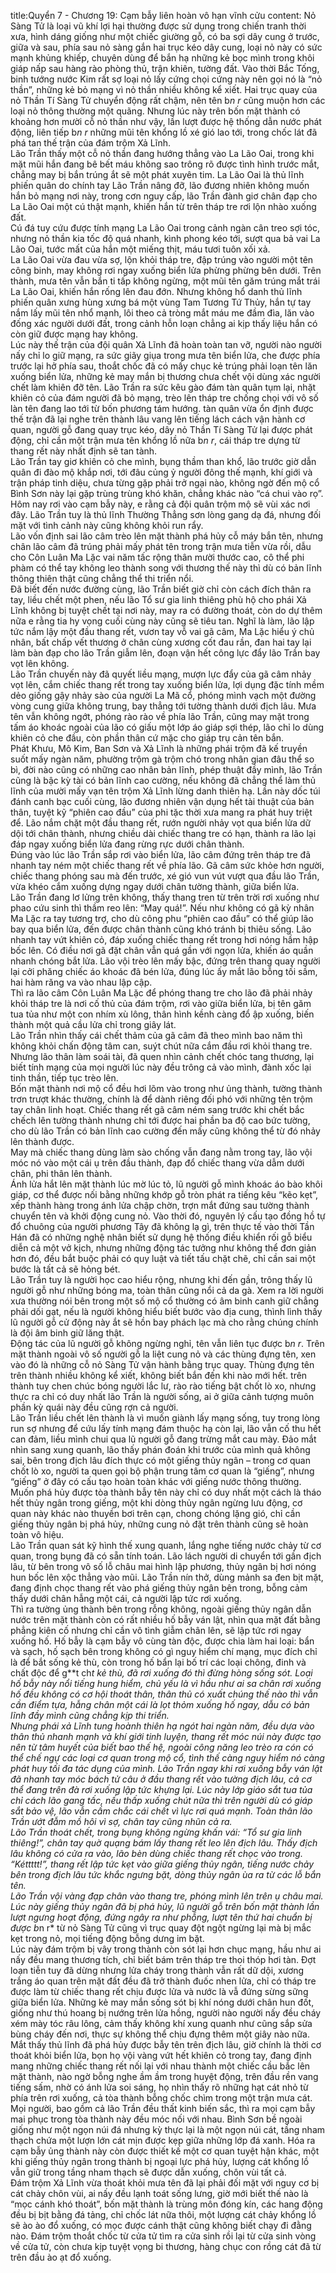 title:Quyển 7 - Chương 19: Cạm bẫy liên hoàn vô hạn vĩnh cửu
content:
Nỏ Sàng Tử là loại vũ khí lợi hại thường được sử dụng trong chiến tranh thời xưa, hình dáng giống như một chiếc giường gỗ, có ba sợi dây cung ở trước, giữa và sau, phía sau nỏ sàng gắn hai trục kéo dây cung, loại nỏ này có sức mạnh khủng khiếp, chuyên dùng để bắn hạ những kẻ bọc mình trong khôi giáp nấp sau hàng rào phòng thủ, trận khiên, tường đất. Vào thời Bắc Tống, binh tướng nước Kim rất sợ loại nỏ lấy cứng chọi cứng này nên gọi nó là “nỏ thần”, những kẻ bỏ mạng vì nỏ thần nhiều không kể xiết. Hai trục quay của nỏ Thần Tí Sàng Tử chuyển động rất chậm, nên tên b*n r* cũng muộn hơn các loại nỏ thông thường một quãng. Nhưng lúc này trên bốn mặt thành có khoảng hơn mười cỗ nỏ thần như vậy, lần lượt được hệ thống dẫn nước phát động, liên tiếp b*n r* những mũi tên khổng lồ xé gió lao tới, trong chốc lát đã phá tan thế trận của đám trộm Xả Lĩnh.<br>Lão Trần thấy một cỗ nỏ thần đang hướng thẳng vào La Lão Oai, trong khi mặt mũi hắn đang bê bết máu không sao trông rõ được tình hình trước mắt, chẳng may bị bắn trúng ắt sẽ một phát xuyên tim. La Lão Oai là thủ lĩnh phiến quân do chính tay Lão Trần nâng đỡ, lão đương nhiên không muốn hắn bỏ mạng nơi này, trong cơn nguy cấp, lão Trần đành giơ chân đạp cho La Lão Oai một cú thật mạnh, khiến hắn từ trên tháp tre rơi lộn nhào xuống đất.<br>Cú đá tuy cứu được tính mạng La Lão Oai trong cảnh ngàn cân treo sợi tóc, nhưng nỏ thần kia tốc độ quá nhanh, kình phong kéo tới, sượt qua bả vai La Lão Oai, tước mất của hắn một miếng thịt, máu tươi tuôn xối xả.<br>La Lão Oai vừa đau vừa sợ, lộn khỏi tháp tre, đập trúng vào người một tên công binh, may không rơi ngay xuống biển lửa phừng phừng bên dưới. Trên thành, mưa tên vẫn bắn ti tấp không ngừng, một mũi tên găm trúng mắt trái La Lão Oai, khiến hắn rống lên đau đớn. Nhưng không hổ danh thủ lĩnh phiến quân xưng hùng xưng bá một vùng Tam Tương Tứ Thủy, hắn tự tay nắm lấy mũi tên nhổ mạnh, lôi theo cả tròng mắt máu me đầm đìa, lăn vào đống xác người dưới đất, trong cảnh hỗn loạn chẳng ai kịp thấy liệu hắn có còn giữ được mạng hay không.<br>Lúc này thế trận của đội quân Xả Lĩnh đã hoàn toàn tan vỡ, người nào người nấy chỉ lo giữ mạng, ra sức giãy giụa trong mưa tên biển lửa, che được phía trước lại hở phía sau, thoắt chốc đã có mấy chục kẻ trúng phải loạn tên lăn xuống biển lửa, những kẻ may mắn bị thương chưa chết vội dùng xác người chết làm khiên đỡ tên. Lão Trần ra sức kêu gào đám tàn quân tụm lại, nhặt khiên cỏ của đám người đã bỏ mạng, trèo lên tháp tre chống chọi với vô số làn tên đang lao tới từ bốn phương tám hướng. tàn quân vừa ổn định được thế trận đã lại nghe trên thành lâu vang lên tiếng lách cách vận hành cơ quan, người gỗ đang quay trục kéo, dây nỏ Thần Tí Sàng Tử lại được phát động, chỉ cần một trận mưa tên khổng lồ nữa b*n r*, cái tháp tre dựng từ thang rết này nhất định sẽ tan tành.<br>Lão Trần tay giơ khiên cỏ che mình, bụng thầm than khổ, lão trước giờ dẫn quân đi đào mộ khắp nơi, tới đâu củng ỷ người đông thế mạnh, khí giới và trận pháp tinh diệu, chưa từng gặp phải trở ngại nào, không ngờ đến mộ cổ Bình Sơn này lại gặp trùng trùng khó khăn, chẳng khác nào “cá chui vào rọ”. Hôm nay rơi vào cạm bẫy này, e rằng cả đội quân trộm mộ sẽ vùi xác nơi đây. Lão Trần tuy là thủ lĩnh Thường Thẳng sơn lòng gang dạ đá, nhưng đối mặt với tình cảnh này cũng không khỏi run rẩy.<br>Lão vốn định sai lão câm trèo lên mặt thành phá hủy cỗ máy bắn tên, nhưng chân lão câm đã trúng phải mấy phát tên trong trận mưa tiễn vừa rồi, dẫu cho Côn Luân Ma Lặc vai năm tấc rộng thân mười thước cao, cô thể phi phàm có thể tay không leo thành song với thương thế này thì dù có bản lĩnh thông thiên thật cũng chẳng thể thi triển nổi.<br>Đã biết đến nước đường cùng, lão Trần biết giờ chỉ còn cách đích thân ra tay, liều chết một phen, nếu lão Tổ sư gia linh thiêng phù hộ cho phái Xả Lĩnh không bị tuyệt chết tại nơi này, may ra có đường thoát, còn do dự thêm nữa e rằng tia hy vọng cuối cùng này cũng sẽ tiêu tan. Nghĩ là làm, lão lập tức nắm lậy một đầu thang rết, vươn tay vỗ vai gã câm, Ma Lặc hiểu ý chủ nhân, bất chấp vết thương ở chân cùng xương cốt đau rần, đan hai tay lại làm bàn đạp cho lão Trần giẫm lên, đoạn vận hết công lực đẩy lão Trần bay vọt lên không.<br>Lão Trần chuyến này đã quyết liều mạng, mượn lực đẩy của gã câm nhảy vọt lên, cắm chiếc thang rết trong tay xuống biển lửa, lợi dụng đặc tính mềm dẻo giống gậy nhảy sào của người La Mã cổ, phóng mình vạch một đường vòng cung giữa không trung, bay thẳng tới tường thành dưới địch lâu. Mưa tên vẫn không ngớt, phóng rào rào về phía lão Trần, cũng may mặt trong tấm áo khoác ngoài của lão có giấu một lớp áo giáp sợi thép, lão chỉ lo dùng khiên cỏ che đầu, còn phần thân cứ mặc cho giáp trụ cản tên bắn.<br>Phát Khưu, Mô Kim, Ban Sơn và Xả Lĩnh là những phái trộm đã kế truyền suốt mấy ngàn năm, phường trộm gà trộm chó trong nhân gian đâu thể so bì, đời nào cũng có những cao nhân bản lĩnh, phép thuật đầy mình, lão Trần cũng là bậc kỳ tài có bản lĩnh cao cường, nếu không đã chẳng thể làm thủ lĩnh của mười mấy vạn tên trộm Xả Lĩnh lừng danh thiên hạ. Lần này dốc túi đánh canh bạc cuối cùng, lão đương nhiên vận dụng hết tài thuật của bản thân, tuyệt kỹ “phiên cao đầu” của phi tặc thời xưa mang ra phát huy triệt để. Lão nắm chặt một đầu thang rết, rướn người nhảy vọt qua biển lửa dữ dội tới chân thành, nhưng chiều dài chiếc thang tre có hạn, thành ra lão lại đáp ngay xuống biển lửa đang rừng rực dưới chân thành.<br>Đúng vào lúc lão Trần sắp rơi vào biển lửa, lão câm đứng trên tháp tre đã nhanh tay ném một chiếc thang rết về phía lão. Gã câm sức khỏe hơn người, chiếc thang phóng sau mà đến trước, xé gió vun vút vượt qua đầu lão Trần, vừa khéo cắm xuống dựng ngay dưới chân tường thành, giữa biển lửa.<br>Lão Trần đang lơ lửng trên không, thấy thang tren từ trên trời rơi xuống như phao cứu sinh thì thầm reo lên: “May quá!”. Nếu như không có gã kỳ nhân Ma Lặc ra tay tương trợ, cho dù công phu “phiên cao đầu” có thể giúp lão bay qua biển lửa, đến được chân thành cũng khó tránh bị thiêu sống. Lão nhanh tay vứt khiên cỏ, đáp xuống chiếc thang rết trong hơi nóng hầm hập bốc lên. Có điều nơi gã đặt chân vẫn quá gần với ngọn lửa, khiến áo quần nhanh chóng bắt lửa. Lão vội trèo lên mấy bậc, đứng trên thang quay người lại cởi phăng chiếc áo khoác đã bén lửa, đúng lúc ấy mắt lão bỗng tối sầm, hai hàm răng va vào nhau lập cập.<br>Thì ra lão câm Côn Luân Ma Lặc để phóng thang tre cho lão đã phải nhảy khỏi tháp tre là nơi cố thủ của đám trộm, rơi vào giữa biển lửa, bị tên găm tua tủa như một con nhím xù lông, thân hình kềnh càng đổ ập xuống, biến thành một quả cầu lửa chỉ trong giây lát.<br>Lão Trần nhìn thấy cái chết thảm của gã câm đã theo mình bao năm thì không khỏi chấn động tâm can, suýt chút nữa cắm đầu rơi khỏi thang tre. Nhưng lão thân làm soái tài, đã quen nhìn cảnh chết chóc tang thương, lại biết tính mạng của mọi người lúc này đều trông cả vào mình, đành xốc lại tinh thần, tiếp tục trèo lên.<br>Bốn mặt thành nơi mộ cổ đều hơi lõm vào trong như ủng thành, tường thành trơn trượt khác thường, chính là để dành riêng đối phó với những tên trộm tay chân linh hoạt. Chiếc thang rết gã câm ném sang trước khi chết bắc chếch lên tường thành nhưng chỉ tới được hai phần ba độ cao bức tường, cho dù lão Trần có bản lĩnh cao cường đến mấy cũng không thể từ đó nhảy lên thành được.<br>May mà chiếc thang dùng làm sào chống vẫn đang nằm trong tay, lão vội móc nó vào một cái ụ trên đầu thành, đạp đổ chiếc thang vừa dẫm dưới chân, phi thân lên thành.<br>Ánh lửa hắt lên mặt thành lúc mờ lúc tỏ, lũ người gỗ mình khoác áo bào khôi giáp, cơ thể được nối bằng những khớp gỗ tròn phát ra tiếng kêu “kẽo kẹt”, xếp thành hàng trong ánh lửa chập chờn, trợn mắt đứng sau tường thành chuyển tên và khởi động cung nỏ. Vào thời đó, nguyên lý cấu tạo đồng hồ tự đổ chuông của người phương Tây đã không lạ gì, trên thực tế vào thời Tần Hán đã có những nghệ nhân biết sử dụng hệ thống điều khiển rối gỗ biểu diễn cả một vở kịch, nhưng những động tác tưởng như không thể đơn giản hơn đó, đều bắt buộc phải có quy luật và tiết tấu chặt chẽ, chỉ cần sai một bước là tất cả sẽ hỏng bét.<br>Lão Trần tuy là người học cao hiểu rộng, nhưng khi đến gần, trông thấy lũ người gỗ như những bóng ma, toàn thân cũng nổi cả da gà. Xem ra lời người xưa thường nói bên trong một số mộ cổ thường có âm binh canh giữ chẳng phải dối gạt, nếu là người không hiểu biết bước vào địa cung, thình lình thấy lũ người gỗ cử động này ắt sẽ hồn bay phách lạc mà cho rằng chúng chính là đội âm binh giữ lăng thật.<br>Động tác của lũ người gỗ không ngừng nghỉ, tên vẫn liên tục được b*n r*. Trên mặt thành ngoài vô số người gỗ la liệt cung nỏ và các thùng đựng tên, xen vào đó là những cỗ nỏ Sàng Tử vận hành bằng trục quay. Thùng đựng tên trên thành nhiều không kể xiết, không biết bắn đến khi nào mới hết. trên thành tuy chen chúc bóng người lắc lư, rào rào tiếng bật chốt lò xo, nhưng thực ra chỉ có duy nhất lão Trần là người sống, ai ở giữa cảnh tượng muôn phần kỳ quái này đều cũng rợn cả người. <br>Lão Trần liều chết lên thành là vì muốn giành lấy mạng sống, tuy trong lòng run sợ nhưng để cứu lấy tính mạng đám thuộc hạ còn lại, lão vẫn cố thu hết can đảm, liều mình chui qua lũ người gỗ đang trừng mắt cau mày. Đảo mắt nhìn sang xung quanh, lão thấy phán đoán khi trước của mình quả không sai, bên trong địch lâu đích thực có một giếng thủy ngân – trong cơ quan chốt lò xo, người ta quen gọi bộ phận trung tâm cơ quan là “giếng”, nhưng “giếng” ở đây có cấu tạo hoàn toàn khác với giếng nước thông thường. Muốn phá hủy được tòa thành bẫy tên này chỉ có duy nhất một cách là tháo hết thủy ngân trong giếng, một khi dòng thủy ngân ngừng lưu động, cơ quan này khác nào thuyền bơi trên cạn, chong chóng lặng gió, chỉ cần giếng thủy ngân bị phá hủy, những cung nỏ đặt trên thành cũng sẽ hoàn toàn vô hiệu.<br>Lão Trần quan sát kỹ hình thế xung quanh, lắng nghe tiếng nước chảy từ cơ quan, trong bụng đã có sẵn tính toán. Lão lách người di chuyển tới gần địch lâu, từ bên trong vô số lỗ châu mai hình lập phương, thủy ngân bị hơi nóng hun bốc lên xộc thẳng vào mũi. Lão Trần nín thở, dùng mảnh sa đen bịt mặt, đang định chọc thang rết vào phá giếng thủy ngân bên trong, bỗng cảm thấy dưới chân hẫng một cái, cả người lập tức rơi xuống.<br>Thì ra tường ủng thành bên trong rỗng không, ngoài giếng thủy ngân dẫn nước trên mặt thành còn có rất nhiều hố bẫy ván lật, nhìn qua mặt đất bằng phẳng kiên cố nhưng chỉ cần vô tình giẫm chân lên, sẽ lập tức rơi ngay xuống hố. Hố bẫy là cạm bẫy vô cùng tàn độc, được chia làm hai loại: bẩn và sạch, hố sạch bên trong không có gì nguy hiểm chí mạng, mục đích chỉ là để bắt sống kẻ thù, còn trong hố bẩn lại bố trí các loại chông, đinh và chất độc để g**t ch*t kẻ thù, đã rơi xuống đó thì đừng hòng sống sót. Loại hố bẫy này nổi tiếng hung hiểm, chủ yếu là vì hầu như ai sa chân rơi xuống hố đều không có cơ hội thoát thân, thân thủ có xuất chúng thế nào thì vẫn cần điểm tựa, hẫng chân một cái là lọt thỏm xuống hố ngay, dẫu có bản lĩnh đầy mình cũng chẳng kịp thi triển.<br>Nhưng phái xả Lĩnh tung hoành thiên hạ ngót hai ngàn năm, đều dựa vào thân thủ nhanh mạnh và khí giới tinh luyện, thang rết móc núi này được tạo nên từ tâm huyết của biết bao thế hệ, ngoài công năng leo trèo ra cón có thể chế ngự các loại cơ quan trong mộ cổ, tình thế càng nguy hiểm nó càng phát huy tối đa tác dụng của mình. Lão Trần ngay khi rơi xuống bẫy ván lật đã nhanh tay móc bách tử câu ở đầu thang rết vào tường địch lâu, cả cơ thể đang trên đà rơi xuống lập tức khựng lại. Lúc này lớp giáo sắt tua tủa chỉ cách lão gang tấc, nếu thấp xuống chút nữa thì trên người dù có giáp sắt bảo vệ, lão vẫn cầm chắc cái chết vì lực rơi quá mạnh. Toàn thân lão Trần ướt đẫm mồ hôi vì sợ, chân tay cũng nhũn cả ra.<br>Lão Trần thoát chết, trong bụng không ngừng khấn vái: “Tổ sư gia linh thiêng!”, chân tay quờ quạng bám lấy thang rết leo lên địch lâu. Thấy địch lâu không có cửa ra vào, lão bèn dùng chiếc thang rết chọc vào trong. “Kéttttt!”, thang rết lập tức kẹt vào giữa giếng thủy ngân, tiếng nước chảy bên trong địch lâu tức khắc ngưng bặt, dòng thủy ngân ùa ra từ các lỗ bắn tên.<br>Lão Trần vội vàng đạp chân vào thang tre, phóng mình lên trên ụ châu mai. Lúc này giếng thủy ngân đã bị phá hủy, lũ người gỗ trên bốn mặt thành lần lượt ngưng hoạt động, đứng ngây ra như phỗng, lượt tên thứ hai chuẩn bị được b*n r* từ nỏ Sàng Tử cũng vì trục quay đột ngột ngừng lại mà bị mắc kẹt trong nỏ, mọi tiếng động bỗng dưng im bặt.<br>Lúc này đám trộm bị vây trong thành còn sót lại hơn chục mạng, hầu như ai nấy đều mang thương tích, chỉ biết bám trên tháp tre thoi thóp hơi tàn. Đợt loạn tiễn tuy đã dừng nhưng lửa cháy trong thành vẫn rất dữ dội, xương trắng áo quan trên mặt đất đều đã trở thành đuốc nhen lửa, chỉ có tháp tre được làm từ chiếc thang rết chịu được lửa và nước là vẫ đứng sừng sững giữa biển lửa. Những kẻ may mắn sống sót bị khí nóng dưới chân hun đốt, giống như thú hoang bị nướng trên lửa hồng, người nào người nấy đều cháy xém mày tóc râu lông, cảm thấy không khí xung quanh như cũng sắp sửa bùng cháy đến nơi, thực sự không thể chịu đựng thêm một giây nào nữa.<br>Mắt thấy thủ lĩnh đã phá hủy được bẫy tên trên địch lâu, giờ chính là thời cơ thoát khỏi biển lửa, bọn họ vội vàng vứt hết khiên cỏ trong tay, đang định mang những chiếc thang rết nối lại với nhau thành một chiếc cầu bắc lên mặt thành, nào ngờ bỗng nghe ầm ầm trong huyệt động, trên đầu rền vang tiếng sấm, nhờ có ánh lửa soi sáng, họ nhìn thấy rõ những hạt cát nhỏ từ phía trên rơi xuống, cả tòa thành bỗng chốc chìm trong một trận mưa cát.<br>Mọi người, bao gồm cả lão Trần đều thất kinh biến sắc, thì ra mọi cạm bẫy mai phục trong tòa thành này đều móc nối với nhau. Bình Sơn bề ngoài giống như một ngọn núi đá nhưng kỳ thực lại là một ngọn núi cát, tầng nham thạch chứa một lượn lớn cát mịn được kẹp giữa những lớp đá xanh. Hóa ra cạm bẫy ủng thành này còn được thiết kế một cơ quan tuyệt hận khác, một khi giếng thủy ngân trong thành bị ngoại lực phá hủy, lượng cát khổng lồ vẫn giữ trong tầng nham thạch sẽ được dẫn xuống, chôn vùi tất cả.<br>Đám trộm Xả Lĩnh vừa thoát khỏi mưa tên đã lại phải đối mặt với nguy cơ bị cát chảy chôn vùi, ai nấy đều lạnh toát sống lưng, giờ mới biết thế nào là “mọc cánh khó thoát”, bốn mặt thành là trùng môn đóng kín, các hang động đều bị bịt bằng đá tảng, chỉ chốc lát nữa thôi, một lượng cát chảy khổng lồ sẽ ào ào đổ xuống, có mọc được cánh thật cũng không biết chạy đi đằng nào. Đám trộm thoắt chốc từ cửa tử tìm ra cửa sinh rồi lại từ cửa sinh vòng về cửa tử, còn chưa kịp tuyệt vọng bi thương, hàng chục con rồng cát đã từ trên đầu ào ạt đổ xuống.